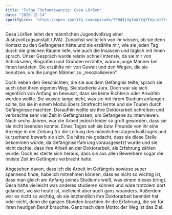 ```yaml
---
title: "Folge Fünfundzwanzig: Gesa Lürßen"
date: "2020-12-14"
spotifyLink: 'https://open.spotify.com/episode/7FWd4jUgInAtYgYfbyco1f?si=NM6TkjlVTzyLjoN-lmPUnA'
---
```

Gesa Lürßen leitet den männlichen Jugendvollzug einer Justizvollzugsanstalt (JVA). 
Zunächst wollte ich von ihr wissen, ob sie denn Kontakt zu den Gefangenen hätte und sie erzählte mir, wie sie jeden Tag durch die gleichen Räume liefe, wie auch die Insassen und täglich mit ihnen sprach. 
Unser Gespräch wurde relativ schnell intensiv, da sie mir von Schicksalen, Biografien und Gründen erzählte, warum junge Männer bei ihnen landeten. 
Sie erzählte mir von Gewalt und den Wegen, die sie benutzen, um die jungen Männer zu „resozialisieren“. 

Doch neben den Geschichten, die sie aus dem Gefängnis teilte, sprach sie auch über ihren eigenen Weg. Sie studierte Jura. 
Doch war sie sich eigentlich von Anfang an bewusst, dass sie keine Richterin oder Anwältin werden wollte. 
Sie wusste lange nicht, was sie mit ihrem Studium anfangen sollte, bis sie in einem Modul übers Strafrecht lernte und sie Touren durch Gefängnisse machten. 
Daraufhin wollte sie ihre Doktorarbeit schreiben und verbrachte sehr viel Zeit in Gefängnissen, um Gefangene zu interviewen. 
Nach sechs Jahren, war die Arbeit jedoch leider so groß geworden, dass sie sie nicht beenden konnte. 
Eines Tages sah sie bzw. Freunde von ihr eine Anzeige in der Zeitung für die Leitung des männlichen Jugendvollzuges und kurzerhand bewarb sie sich. 
Sie hätte nie gedacht, dass sie diese Stelle bekommen würde, da Gefängniserfahrung vorausgesetzt wurde und sie nicht dachte, dass ihre Arbeit an der Doktorarbeit, als Erfahrung zählen würde. 
Doch es stellte sich heraus, dass sie aus allen Bewerbern sogar die meiste Zeit im Gefängnis verbracht hatte. 

Abgesehen davon, dass ich die Arbeit im Gefängnis sowieso super spannend finde, habe ich mitnehmen können, dass es nicht so wichtig ist, dass man gleich am Anfang seines Studiums weiß, was einem dieses bringt. 
Gesa hätte vielleicht was anderes studieren können und wäre trotzdem dort gelandet, wo sie heute ist, vielleicht aber auch ganz woanders. 
Außerdem war es nicht so wichtig, ob sie letztendlich ihre Doktorarbeit beendet hat oder nicht, denn die ganzen Stunden brachten ihr die Erfahrung, die sie für ihren heutigen Beruf brauchte. 
Ganz nach dem Motto: der Weg ist das Ziel. 
